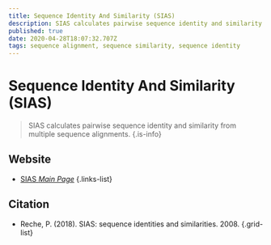 ```yaml
---
title: Sequence Identity And Similarity (SIAS) 
description: SIAS calculates pairwise sequence identity and similarity from multiple sequence alignments.
published: true
date: 2020-04-28T18:07:32.707Z
tags: sequence alignment, sequence similarity, sequence identity
---
```


# Sequence Identity And Similarity (SIAS) 

> SIAS calculates pairwise sequence identity and similarity from multiple sequence alignments.
{.is-info}

 
## Website 

- [SIAS *Main Page*](http://imed.med.ucm.es/Tools/sias.html)
 {.links-list}

## Citation

- Reche, P. (2018). SIAS: sequence identities and similarities. 2008.
{.grid-list}

